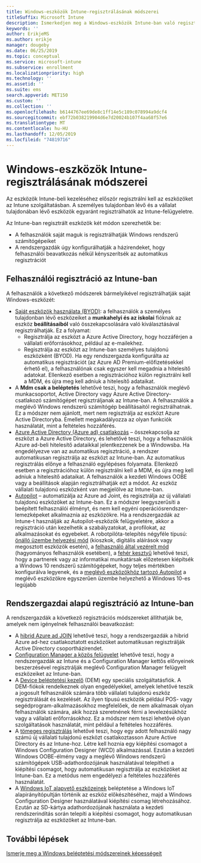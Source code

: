 ```yaml
---
title: Windows-eszközök Intune-regisztrálásának módszerei
titleSuffix: Microsoft Intune
description: Ismerkedjen meg a Windows-eszközök Intune-ban való regisztrálásának különböző módjaival
keywords: ''
author: ErikjeMS
ms.author: erikje
manager: dougeby
ms.date: 06/25/2019
ms.topic: conceptual
ms.service: microsoft-intune
ms.subservice: enrollment
ms.localizationpriority: high
ms.technology: ''
ms.assetid: ''
ms.suite: ems
search.appverid: MET150
ms.custom: ''
ms.collection: ''
ms.openlocfilehash: b6144767ee69de8c1ff14e5c189c078994a9dcf4
ms.sourcegitcommit: ebf72b038219904d6e7d20024b107f4aa68f57e6
ms.translationtype: MT
ms.contentlocale: hu-HU
ms.lasthandoff: 12/05/2019
ms.locfileid: "74819716"
---
```

# <a name="intune-enrollment-methods-for-windows-devices"></a>Windows-eszközök Intune-regisztrálásának módszerei

Az eszközök Intune-beli kezeléséhez először regisztrálni kell az eszközöket az Intune szolgáltatásban. A személyes tulajdonban lévő és a vállalat tulajdonában lévő eszközök egyaránt regisztrálhatók az Intune-felügyeletre. 

Az Intune-ban regisztrált eszközök két módon szerezhetők be:
- A felhasználók saját maguk is regisztrálhatják Windows rendszerű számítógépeiket 
- A rendszergazdák úgy konfigurálhatják a házirendeket, hogy felhasználói beavatkozás nélkül kényszerítsék az automatikus regisztrációt

## <a name="user-self-enrollment-in-intune"></a>Felhasználói regisztráció az Intune-ban

A felhasználók a következő módszerek bármelyikével regisztrálhatják saját Windows-eszközét:

- [Saját eszközök használata (BYOD)](https://docs.microsoft.com/intune-user-help/enroll-windows-10-device): a felhasználók a személyes tulajdonban lévő eszközeiket a **munkahelyi és az iskolai** fióknak az eszköz **beállításaiból** való összekapcsolására való kiválasztásával regisztrálhatják. Ez a folyamat:
  - Regisztrálja az eszközt a Azure Active Directory, hogy hozzáférjen a vállalati erőforrásokhoz, például az e-mailekhez.
  - Regisztrálja az eszközt az Intune-ban személyes tulajdonú eszközként (BYOD).
Ha egy rendszergazda konfigurálta az automatikus regisztrációt (az Azure AD Premium-előfizetésekkel érhető el), a felhasználónak csak egyszer kell megadnia a hitelesítő adatokat. Ellenkező esetben a regisztrációhoz külön regisztrálni kell a MDM, és újra meg kell adniuk a hitelesítő adataikat.  
- A **Mdm csak a beléptetés** lehetővé teszi, hogy a felhasználók meglévő munkacsoportot, Active Directory vagy Azure Active Directory-csatlakozó számítógépet regisztráljanak az Intune-ban. A felhasználók a meglévő Windows rendszerű számítógép beállításaitól regisztrálhatnak. Ez a módszer nem ajánlott, mert nem regisztrálja az eszközt Azure Active Directoryba. Emellett megakadályozza az olyan funkciók használatát, mint a feltételes hozzáférés.
- [Azure Active Directory (Azure ad) csatlakozás](https://docs.microsoft.com/azure/active-directory/user-help/user-help-join-device-on-network) – összekapcsolja az eszközt a Azure Active Directory, és lehetővé teszi, hogy a felhasználók Azure ad-beli hitelesítő adataikkal jelentkezzenek be a Windowsba. Ha engedélyezve van az automatikus regisztráció, a rendszer automatikusan regisztrálja az eszközt az Intune-ban. Az automatikus regisztrálás előnye a felhasználó egylépéses folyamata. Ellenkező esetben a regisztrációhoz külön regisztrálni kell a MDM, és újra meg kell adniuk a hitelesítő adataikat. A felhasználók a kezdeti Windows OOBE vagy a beállítások alapján regisztrálhatják ezt a módot. Az eszköz vállalati tulajdonú eszközként van megjelölve az Intune-ban.
- [Autopilot](enrollment-autopilot.md) – automatizálja az Azure ad Joint, és regisztrálja az új vállalati tulajdonú eszközöket az Intune-ban. Ez a módszer leegyszerűsíti a beépített felhasználói élményt, és nem kell egyéni operációsrendszer-lemezképeket alkalmaznia az eszközökre. Ha a rendszergazdák az Intune-t használják az Autopilot-eszközök felügyeletére, akkor a regisztráció után kezelhetik a szabályzatokat, a profilokat, az alkalmazásokat és egyebeket.  A robotpilóta-telepítés négyféle típusú: [önálló üzembe helyezési mód](https://docs.microsoft.com/windows/deployment/windows-autopilot/self-deploying) (kioszkok, digitális aláírások vagy megosztott eszközök esetén), a [felhasználó által vezérelt mód](https://docs.microsoft.com/windows/deployment/windows-autopilot/user-driven) (hagyományos felhasználók esetében), a [fehér kesztyű](https://docs.microsoft.com/windows/deployment/windows-autopilot/white-glove) lehetővé teszi, hogy a partnerek vagy az informatikai munkatársak előzetesen kiépítsék a Windows 10 rendszerű számítógépeket, hogy teljes mértékben konfigurálva legyenek, és a [meglévő eszközökhöz tartozó Autopilot](https://docs.microsoft.com/windows/deployment/windows-autopilot/existing-devices) a meglévő eszközökre egyszerűen üzembe helyezhető a Windows 10-es legújabb

## <a name="administrator-based-enrollment-in-intune"></a>Rendszergazdai alapú regisztráció az Intune-ban

A rendszergazdák a következő regisztrációs módszereket állíthatják be, amelyek nem igényelnek felhasználói beavatkozást:

- A [hibrid Azure ad JOIN](https://docs.microsoft.com/windows/client-management/mdm/enroll-a-windows-10-device-automatically-using-group-policy) lehetővé teszi, hogy a rendszergazdák a hibrid Azure ad-hez csatlakoztatott eszközöket automatikusan regisztrálják Active Directory csoportházirendet. 
- [Configuration Manager a közös felügyelet](https://docs.microsoft.com/sccm/comanage/overview) lehetővé teszi, hogy a rendszergazdák az Intune és a Configuration Manager kettős előnyeinek beszerzésével regisztrálják meglévő Configuration Manager felügyelt eszközeiket az Intune-ban. 
- A [Device beléptetési kezelő](device-enrollment-manager-enroll.md) (DEM) egy speciális szolgáltatásfiók. A DEM-fiókok rendelkeznek olyan engedélyekkel, amelyek lehetővé teszik a jogosult felhasználók számára több vállalati tulajdonú eszköz regisztrálását és kezelését. Az ilyen típusú eszközök például POS- vagy segédprogram-alkalmazásokhoz megfelelőek, de nem alkalmasak olyan felhasználók számára, akik hozzá szeretnének férni a levelezésükhöz vagy a vállalati erőforrásokhoz. Ez a módszer nem teszi lehetővé olyan szolgáltatások használatát, mint például a feltételes hozzáférés. 
- A [tömeges regisztrálás](../windows-bulk-enroll.md) lehetővé teszi, hogy egy adott felhasználó nagy számú új vállalati tulajdonú eszközt csatlakoztasson Azure Active Directory és az Intune-hoz. Létre kell hoznia egy kiépítési csomagot a Windows Configuration Designer (WCD) alkalmazással. Ezután a kezdeti Windows OOBE-élmény vagy a meglévő Windows rendszerű számítógépek USB-adathordozójának használatával telepítheti a kiépítési csomagot, hogy automatikusan regisztrálja az eszközöket az Intune-ban. Ez a metódus nem engedélyezi a feltételes hozzáférés használatát. 
- A [Windows IoT alapvető eszközeinek](https://docs.microsoft.com/windows/iot-core/manage-your-device/intunedeviceenrollment) beléptetése a Windows IoT alapirányítópultján történik az eszköz előkészítéséhez, majd a Windows Configuration Designer használatával kiépítési csomag létrehozásához. Ezután az SD-kártya adathordozójának használata a kezdeti rendszerindítás során telepíti a kiépítési csomagot, hogy automatikusan regisztrálja az eszközöket az Intune-ban.

## <a name="next-steps"></a>További lépések

[Ismerje meg a Windows beléptetési módszereinek képességeit](enrollment-method-capab.md)
